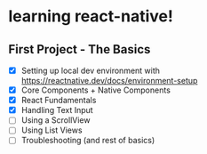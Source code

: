 # learning react-native! 

## First Project - The Basics
- [x] Setting up local dev environment with https://reactnative.dev/docs/environment-setup
- [x] Core Components + Native Components
- [x] React Fundamentals
- [x] Handling Text Input
- [ ] Using a ScrollView
- [ ] Using List Views
- [ ] Troubleshooting (and rest of basics)
